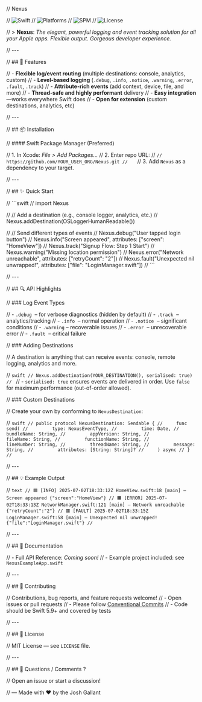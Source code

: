 // Nexus

// ![Swift](https://img.shields.io/badge/Swift-5.9%2B-orange?style=flat-square)
// ![Platforms](https://img.shields.io/badge/Platforms-iOS%20%7C%20macOS%20%7C%20watchOS%20%7C%20tvOS-blue?style=flat-square)
// ![SPM](https://img.shields.io/badge/SPM-ready-green?style=flat-square)
// ![License](https://img.shields.io/badge/License-MIT-lightgrey?style=flat-square)

// > **Nexus**: _The elegant, powerful logging and event tracking solution for all your Apple apps. Flexible output. Gorgeous developer experience._

// ---

// ## 🚀 Features

// - **Flexible log/event routing** (multiple destinations: console, analytics, custom)
// - **Level-based logging** (`.debug`, `.info`, `.notice`, `.warning`, `.error`, `.fault`, `.track`)
// - **Attribute-rich events** (add context, device, file, and more)
// - **Thread-safe and highly performant** delivery
// - **Easy integration**—works everywhere Swift does
// - **Open for extension** (custom destinations, analytics, etc)

// ---

// ## 📦 Installation

// #### Swift Package Manager (Preferred)

// 1. In Xcode: _File > Add Packages..._
// 2. Enter repo URL:
//    ```
//    https://github.com/YOUR_USER_ORG/Nexus.git
//    ```
// 3. Add `Nexus` as a dependency to your target.

// ---

// ## ✨ Quick Start

// ```swift
// import Nexus

// // Add a destination (e.g., console logger, analytics, etc.)
// Nexus.addDestination(OSLoggerHumanReadable())

// // Send different types of events
// Nexus.debug("User tapped login button")
// Nexus.info("Screen appeared", attributes: ["screen": "HomeView"]) 
// Nexus.track("Signup Flow: Step 1 Start")
// Nexus.warning("Missing location permission")
// Nexus.error("Network unreachable", attributes: ["retryCount": "2"])
// Nexus.fault("Unexpected nil unwrapped!", attributes: ["file": "LoginManager.swift"])
// ```

// ---

// ## 🔍 API Highlights

// ### Log Event Types

// - `.debug`   – for verbose diagnostics (hidden by default)
// - `.track`   – analytics/tracking
// - `.info`    – normal operation
// - `.notice`  – significant conditions
// - `.warning` – recoverable issues
// - `.error`   – unrecoverable error
// - `.fault`   – critical failure

// ### Adding Destinations

// A destination is anything that can receive events: console, remote logging, analytics and more.

// ```swift
// Nexus.addDestination(YOUR_DESTINATION(), serialised: true)
// ```
// - `serialised: true` ensures events are delivered in order. Use `false` for maximum performance (out-of-order allowed).

// ### Custom Destinations

// Create your own by conforming to `NexusDestination`:

// ```swift
// public protocol NexusDestination: Sendable {
//     func send(
//         type: NexusEventType,
//         time: Date,
//         bundleName: String,
//         appVersion: String,
//         fileName: String,
//         functionName: String,
//         lineNumber: String,
//         threadName: String,
//         message: String,
//         attributes: [String: String]?
//     ) async
// }
// ```

// ---

// ## 💡 Example Output

// ```text
// 🟦 [INFO] 2025-07-02T18:33:12Z HomeView.swift:18 [main] — Screen appeared {"screen":"HomeView"}
// 🟧 [ERROR] 2025-07-02T18:33:13Z NetworkManager.swift:121 [main] — Network unreachable {"retryCount":"2"}
// 🟥 [FAULT] 2025-07-02T18:33:15Z LoginManager.swift:58 [main] — Unexpected nil unwrapped! {"file":"LoginManager.swift"}
// ```

// ---

// ## 📖 Documentation

// - Full API Reference: _Coming soon!_
// - Example project included: see `NexusExampleApp.swift`

// ---

// ## 🤝 Contributing

// Contributions, bug reports, and feature requests welcome!
// - Open issues or pull requests
// - Please follow [Conventional Commits](https://www.conventionalcommits.org/)
// - Code should be Swift 5.9+ and covered by tests

// ---

// ## 📜 License

// MIT License — see `LICENSE` file.

// ---

// ## 💬 Questions / Comments ?

// Open an issue or start a discussion!

// — Made with ❤️ by the Josh Gallant
